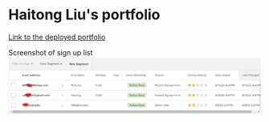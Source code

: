 # Haitong Liu's portfolio
[Link to the deployed portfolio]("https://dolphinlht.github.io/HaitongLiu-Portfolio/")

Screenshot of sign up list
![Alt text](/SignUpList.png)